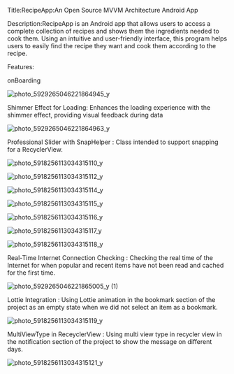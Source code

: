 Title:RecipeApp:An Open Source MVVM Architecture Android App

Description:RecipeApp is an Android app that allows users to access a complete collection of recipes and shows them the ingredients needed to cook them. Using an intuitive and user-friendly interface, this program helps users to easily find the recipe they want and cook them according to the recipe.

Features:

onBoarding

![photo_5929265046221864945_y](https://github.com/Miladsh7/RecipeApp/assets/80962004/8e4f7ce1-4c69-4455-b694-2268113f0371)

Shimmer Effect for Loading: Enhances the loading experience with the shimmer effect, providing visual feedback during data

![photo_5929265046221864963_y](https://github.com/Miladsh7/RecipeApp/assets/80962004/f214e124-e369-477d-b3ec-730db911f244)

Professional Slider with SnapHelper : Class intended to support snapping for a RecyclerView.

![photo_5918256113034315110_y](https://github.com/Miladsh7/RecipeApp/assets/80962004/80062295-c389-44f9-a6c8-e7dac4da2778)


![photo_5918256113034315112_y](https://github.com/Miladsh7/RecipeApp/assets/80962004/6abf0df9-b91e-4d34-996e-c060eb009eb8)

![photo_5918256113034315114_y](https://github.com/Miladsh7/RecipeApp/assets/80962004/c56a44bf-44c0-4e95-925a-37a3655c8d34)

![photo_5918256113034315115_y](https://github.com/Miladsh7/RecipeApp/assets/80962004/ab26281d-1cd9-495a-b162-31a73ab3acbd)

![photo_5918256113034315116_y](https://github.com/Miladsh7/RecipeApp/assets/80962004/d81b732a-4b49-4a26-9037-8e223af08bb8)

![photo_5918256113034315117_y](https://github.com/Miladsh7/RecipeApp/assets/80962004/41c370f2-a61b-4a54-960f-96e5dca1e44e)

![photo_5918256113034315118_y](https://github.com/Miladsh7/RecipeApp/assets/80962004/3a2dc20d-e3dc-4cc8-ac65-02725861da57)

Real-Time Internet Connection Checking : Checking the real time of the Internet for when popular and recent items have not been read and cached for the first time.

![photo_5929265046221865005_y (1)](https://github.com/Miladsh7/RecipeApp/assets/80962004/38a68a02-ae91-4364-9208-60d769d00a7a)

Lottie Integration : Using Lottie animation in the bookmark section of the project as an empty state when we did not select an item as a bookmark.

![photo_5918256113034315119_y](https://github.com/Miladsh7/RecipeApp/assets/80962004/6ec2f42e-2ca1-43c4-938b-987871e5b7e7)

MultiViewType in ReceyclerView : Using multi view type in recycler view in the notification section of the project to show the message on different days.

![photo_5918256113034315121_y](https://github.com/Miladsh7/RecipeApp/assets/80962004/2fc6f1c8-983e-419d-be83-ed48e3337fe7)
